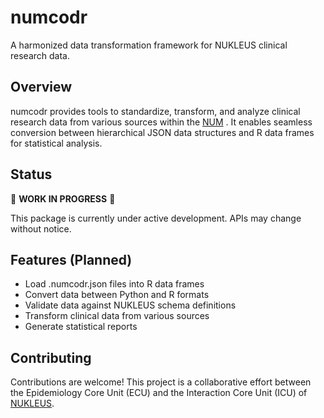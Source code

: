 # numcodr

A harmonized data transformation framework for NUKLEUS clinical research data.

## Overview

numcodr provides tools to standardize, transform, and analyze clinical research data from various sources within the [NUM](https://www.netzwerk-universitaetsmedizin.de) . It enables seamless conversion between hierarchical JSON data structures and R data frames for statistical analysis.

## Status

🚧 **WORK IN PROGRESS** 🚧

This package is currently under active development. APIs may change without notice.

## Features (Planned)

- Load .numcodr.json files into R data frames
- Convert data between Python and R formats
- Validate data against NUKLEUS schema definitions
- Transform clinical data from various sources
- Generate statistical reports

## Contributing

Contributions are welcome! This project is a collaborative effort between the Epidemiology Core Unit (ECU) and the Interaction Core Unit (ICU) of [NUKLEUS](https://nukleus.netzwerk-universitaetsmedizin.de).